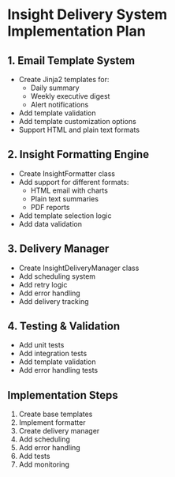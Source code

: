 # Insight Delivery System Implementation Plan

## 1. Email Template System
- Create Jinja2 templates for:
  - Daily summary
  - Weekly executive digest
  - Alert notifications
- Add template validation
- Add template customization options
- Support HTML and plain text formats

## 2. Insight Formatting Engine
- Create InsightFormatter class
- Add support for different formats:
  - HTML email with charts
  - Plain text summaries
  - PDF reports
- Add template selection logic
- Add data validation

## 3. Delivery Manager
- Create InsightDeliveryManager class
- Add scheduling system
- Add retry logic
- Add error handling
- Add delivery tracking

## 4. Testing & Validation
- Add unit tests
- Add integration tests
- Add template validation
- Add error handling tests

## Implementation Steps

1. Create base templates
2. Implement formatter
3. Create delivery manager
4. Add scheduling
5. Add error handling
6. Add tests
7. Add monitoring